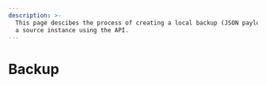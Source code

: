 ```yaml
---
description: >-
  This page descibes the process of creating a local backup (JSON payloads) from
  a source instance using the API.
---
```


# Backup

